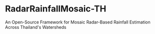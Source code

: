 # RadarRainfallMosaic-TH
An Open-Source Framework for Mosaic Radar-Based Rainfall Estimation Across Thailand's Watersheds
